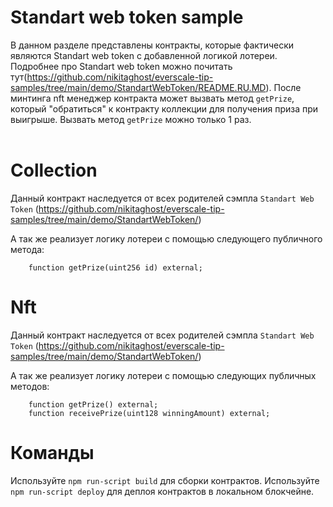 # Standart web token sample

В данном разделе представлены контракты, которые фактически являются Standart web token с добавленной логикой лотереи. Подробнее про Standart web token можно почитать тут(https://github.com/nikitaghost/everscale-tip-samples/tree/main/demo/StandartWebToken/README.RU.MD). После минтинга nft менеджер контракта может вызвать метод `getPrize`, который "обратиться" к контракту коллекции для получения приза при выигрыше. Вызвать метод `getPrize` можно только 1 раз.
<br><br>
<h1>Collection</h1>

Данный контракт наследуется от всех родителей сэмпла `Standart Web Token` (https://github.com/nikitaghost/everscale-tip-samples/tree/main/demo/StandartWebToken/)

А так же реализует логику лотереи с помощью следующего публичного метода:
```solidity
    function getPrize(uint256 id) external;
```

<h1>Nft</h1>

Данный контракт наследуется от всех родителей сэмпла `Standart Web Token` (https://github.com/nikitaghost/everscale-tip-samples/tree/main/demo/StandartWebToken/)

А так же реализует логику лотереи с помощью следующих публичных методов:
```solidity
    function getPrize() external;
    function receivePrize(uint128 winningAmount) external;
```

<h1>Команды</h1>

Используйте `npm run-script build` для сборки контрактов.
Используйте `npm run-script deploy` для деплоя контрактов в локальном блокчейне.